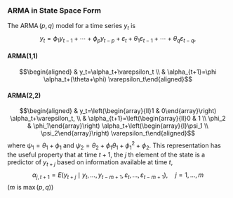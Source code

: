 
### ARMA in State Space Form

The $\operatorname{ARMA}(p, q)$ model for a time series $y_t$ is
$$
y_t=\phi_1 y_{t-1}+\cdots+\phi_p y_{t-p}+\varepsilon_t+\theta_1 \varepsilon_{t-1}+\cdots+\theta_q \varepsilon_{t-q},
$$
#### ARMA(1,1)
$$\begin{aligned} & y_t=\alpha_t+\varepsilon_t \\ & \alpha_{t+1}=\phi \alpha_t+(\theta+\phi) \varepsilon_t\end{aligned}$$
#### ARMA(2,2)
$$\begin{aligned} & y_t=\left(\begin{array}{ll}1 & 0\end{array}\right) \alpha_t+\varepsilon_t, \\ & \alpha_{t+1}=\left(\begin{array}{ll}0 & 1 \\ \phi_2 & \phi_1\end{array}\right) \alpha_t+\left(\begin{array}{l}\psi_1 \\ \psi_2\end{array}\right) \varepsilon_t\end{aligned}$$
where $\psi_1=\theta_1+\phi_1$ and $\psi_2=\theta_2+\phi_1 \theta_1+\phi_1^2+\phi_2$. This representation has the useful property that at time $t+1$, the $j$ th element of the state is a predictor of $y_{t+j}$ based on information available at time $t$,
$$
\alpha_{j, t+1}=E\left(y_{t+j} \mid y_t, \ldots, y_{t-m+1}, \varepsilon_t, \ldots, \varepsilon_{t-m+1}\right), \quad j=1, \ldots, m
$$
($m$ is $\max(p,q)$)


